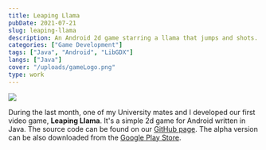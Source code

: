 ```yaml
---
title: Leaping Llama
pubDate: 2021-07-21
slug: leaping-llama
description: An Android 2d game starring a llama that jumps and shots.
categories: ["Game Development"]
tags: ["Java", "Android", "LibGDX"]
langs: ["Java"]
cover: "/uploads/gameLogo.png"
type: work
---
```

![](/uploads/gameLogo.png)  



During the last month, one of my University mates and I developed our first video game, __Leaping Llama__.  It's a simple 2d game for Android written in Java. The source code can be found on our [GitHub page](https://github.com/overloadedllama/leapingllama). The alpha version can be also downloaded from the [Google Play Store](https://play.google.com/store/apps/details?id=com.overloadedllama.leapingllama).

